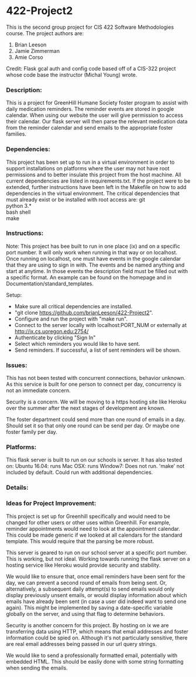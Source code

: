 # 422-Project2
This is the second group project for CIS 422 Software Methodologies course.
The project authors are:
1. Brian Leeson
2. Jamie Zimmerman
3. Amie Corso

Credit: Flask gcal auth and config code based off of a CIS-322 project whose code base the instructor
(Michal Young) wrote.

### Description:
This is a project for GreenHill Humane Society foster program to assist with daily medication reminders.
The reminder events are stored in google calendar. When using our website the user will give permission
to access their calendar. Our flask server will then parse the relevant medication data from the reminder
calendar and send emails to the appropriate foster families.

### Dependencies:
This project has been set up to run in a virtual environment in order to support installations on
platforms where the user may not have root permissions and to better insulate this project from the
host machine. All current dependencies are listed in requirements.txt. If the project were to be extended,
further instructions have been left in the Makefile on how to add dependencies in the virtual environment.
The critical dependencies that must already exist or be installed with root access are:
git  
python 3.*  
bash shell  
make  

### Instructions:
Note: This project has bee built to run in one place (ix) and on a specific port number. It will only work when
running in that way or on localhost. Once running on localhost, one must have events in the google calendar that they 
are using to sign in with. The events and be named anything and start at anytime. In those events the description field 
must be filled out with a specific format. An example can be found on the homepage and in Documentation/standard_templates.
  
Setup:
 * Make sure all critical dependencies are installed.
 * "git clone https://github.com/brianLeeson/422-Project2".
 * Configure and run the project with "make run".
 * Connect to the server locally with localhost:PORT_NUM or externally at http://ix.cs.uoregon.edu:2754/
 * Authenticate by clicking "Sign In"
 * Select which reminders you would like to have sent.
 * Send reminders. If successful, a list of sent reminders will be shown.
 
### Issues:
This has not been tested with concurrent connections, behavior unknown. As this service is built for one 
person to connect per day, concurrency is not an immediate concern.

Security is a concern. We will be moving to a https hosting site like Heroku over the summer after the next stages of
development are known.

The foster department could send more than one round of emails in a day. Should set it so that only one round can be 
send per day. Or maybe one foster family per day.

### Platforms:
This flask server is built to run on our schools ix server. 
It has also tested on:
Ubuntu 16.04: runs
Mac OSX: runs
Window7: Does not run. 'make' not included by default. Could run with additional dependencies.

### Details:

### Ideas for Project Improvement:
This project is set up for Greenhill specifically and would need to be changed for other users
or other uses within Greenhill. For example, reminder appointments would need to look at the appointment calendar. This
could be made generic if we looked at all calendars for the standard template. This would require that the parsing be
more robust.

This server is geared to run on our school server at a specific port number. This is working, but not ideal.
Working towards running the flask server on a hosting service like Heroku would provide security and stability.
 
We would like to ensure that, once email reminders have been sent for the day, we can prevent a second round of emails
from being sent.  Or, alternatively, a subsequent daily attempt(s) to send emails would only display previously unsent
emails, or would display information about which emails have already been sent (in case a user did indeed want to send
one again).  This might be implemented by saving a date-specific variable globally on the server, and using that flag
to determine behaviors.

Security is another concern for this project. By hosting on ix we are transferring data using HTTP, which means that
email addresses and foster information could be spied on.  Although it's not particularly sensitive, there are real
email addresses being passed in our url query strings. 

We would like to send a professionally formatted email, potentially with embedded HTML. This should be easliy done with
some string formatting when sending the emails.